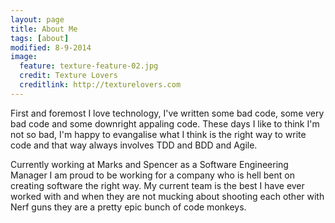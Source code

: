 ```yaml
---
layout: page
title: About Me
tags: [about]
modified: 8-9-2014
image:
  feature: texture-feature-02.jpg
  credit: Texture Lovers
  creditlink: http://texturelovers.com
---
```


First and foremost I love technology, I've written some bad code, some very bad code and some downright appaling code.  These days I like to think I'm not so bad, I'm happy to evangalise what I think is the right way to write code and that way always involves TDD and BDD and Agile.  

Currently working at Marks and Spencer as a Software Engineering Manager I am proud to be working for a company who is hell bent on creating software the right way.  My current team is the best I have ever worked with and when they are not mucking about shooting each other with Nerf guns they are a pretty epic bunch of code monkeys.
